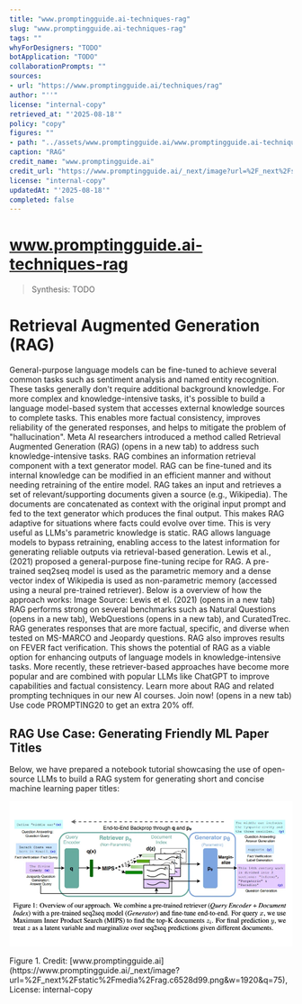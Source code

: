 ```yaml
---
title: "www.promptingguide.ai-techniques-rag"
slug: "www.promptingguide.ai-techniques-rag"
tags: ""
whyForDesigners: "TODO"
botApplication: "TODO"
collaborationPrompts: ""
sources:
- url: "https://www.promptingguide.ai/techniques/rag"
author: "''"
license: "internal-copy"
retrieved_at: "'2025-08-18'"
policy: "copy"
figures: ""
- path: "../assets/www.promptingguide.ai/www.promptingguide.ai-techniques-rag/73a4ad1da062.webp"
caption: "RAG"
credit_name: "www.promptingguide.ai"
credit_url: "https://www.promptingguide.ai/_next/image?url=%2F_next%2Fstatic%2Fmedia%2Frag.c6528d99.png&w=1920&q=75"
license: "internal-copy"
updatedAt: "'2025-08-18'"
completed: false
---
```


# www.promptingguide.ai-techniques-rag

> Synthesis: TODO

# Retrieval Augmented Generation (RAG)
General-purpose language models can be fine-tuned to achieve several common tasks such as sentiment analysis and named entity recognition. These tasks generally don't require additional background knowledge.
For more complex and knowledge-intensive tasks, it's possible to build a language model-based system that accesses external knowledge sources to complete tasks. This enables more factual consistency, improves reliability of the generated responses, and helps to mitigate the problem of "hallucination".
Meta AI researchers introduced a method called Retrieval Augmented Generation (RAG) (opens in a new tab) to address such knowledge-intensive tasks. RAG combines an information retrieval component with a text generator model. RAG can be fine-tuned and its internal knowledge can be modified in an efficient manner and without needing retraining of the entire model.
RAG takes an input and retrieves a set of relevant/supporting documents given a source (e.g., Wikipedia). The documents are concatenated as context with the original input prompt and fed to the text generator which produces the final output. This makes RAG adaptive for situations where facts could evolve over time. This is very useful as LLMs's parametric knowledge is static. RAG allows language models to bypass retraining, enabling access to the latest information for generating reliable outputs via retrieval-based generation.
Lewis et al., (2021) proposed a general-purpose fine-tuning recipe for RAG. A pre-trained seq2seq model is used as the parametric memory and a dense vector index of Wikipedia is used as non-parametric memory (accessed using a neural pre-trained retriever). Below is a overview of how the approach works:
Image Source: Lewis et el. (2021) (opens in a new tab)
RAG performs strong on several benchmarks such as Natural Questions (opens in a new tab), WebQuestions (opens in a new tab), and CuratedTrec. RAG generates responses that are more factual, specific, and diverse when tested on MS-MARCO and Jeopardy questions. RAG also improves results on FEVER fact verification.
This shows the potential of RAG as a viable option for enhancing outputs of language models in knowledge-intensive tasks.
More recently, these retriever-based approaches have become more popular and are combined with popular LLMs like ChatGPT to improve capabilities and factual consistency.
Learn more about RAG and related prompting techniques in our new AI courses. Join now! (opens in a new tab) Use code PROMPTING20 to get an extra 20% off.
## RAG Use Case: Generating Friendly ML Paper Titles
Below, we have prepared a notebook tutorial showcasing the use of open-source LLMs to build a RAG system for generating short and concise machine learning paper titles:

![RAG](../assets/www.promptingguide.ai/www.promptingguide.ai-techniques-rag/73a4ad1da062.webp)
<figcaption>Figure 1. Credit: [www.promptingguide.ai](https://www.promptingguide.ai/_next/image?url=%2F_next%2Fstatic%2Fmedia%2Frag.c6528d99.png&w=1920&q=75), License: internal-copy</figcaption>
